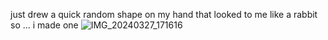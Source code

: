 just drew a quick random shape on my hand that looked to me like a rabbit so
... i made one
![IMG_20240327_171616](https://github.com/user-attachments/assets/b12522a1-f85e-4bc1-9182-d68aeba2acc3)
